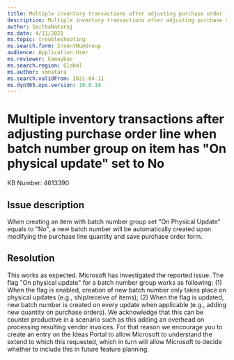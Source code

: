 ```yaml
---
title: Multiple inventory transactions after adjusting purchase order line when batch number group on item has "On physical update" set to No
description: Multiple inventory transactions after adjusting purchase order line when batch number group on item has "On physical update" set to No
author: SmithaNataraj
ms.date: 4/11/2021
ms.topic: troubleshooting
ms.search.form: InventNumGroup
audience: Application User
ms.reviewer: kamaybac
ms.search.region: Global
ms.author: smnatara
ms.search.validFrom: 2021-04-11
ms.dyn365.ops.version: 10.0.19
---
```

<!-- KFM: Title is over 80 characters. Please find a way to reduce -->

# Multiple inventory transactions after adjusting purchase order line when batch number group on item has "On physical update" set to No

KB Number: 4613390

## Issue description

When creating an item with batch number group set "On Physical Update" equals to "No", a new batch number will be automatically created upon modifying the purchase line quantity and save purchase order form.

## Resolution

This works as expected. Microsoft has investigated the reported issue. The flag "On physical update" for a batch number group works as following: (1) When the flag is enabled, creation of new batch number only takes place on physical updates (e.g., ship/receive of items); (2) When the flag is updated, new batch number is created on every update when applicable (e.g., adding new quantity on purchase orders).
We acknowledge that this can be counter productive in a scenario such as this adding an overhead on processing resulting vendor invoices. For that reason we encourage you to create an entry on the Ideas Portal to allow Microsoft to understand the extend to which this requested, which in turn will allow Microsoft to decide whether to include this in future feature planning.
